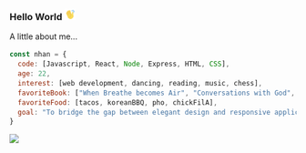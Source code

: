 ### Hello World <img src="waving.gif" width="20">

A little about me...
```javascript
const nhan = {
  code: [Javascript, React, Node, Express, HTML, CSS],
  age: 22,
  interest: [web development, dancing, reading, music, chess],
  favoriteBook: ["When Breathe becomes Air", "Conversations with God", "Sapiens", "The Courage to be Disliked"],
  favoriteFood: [tacos, koreanBBQ, pho, chickFilA],
  goal: "To bridge the gap between elegant design and responsive application."
}
```
<img src="codingdude.gif" width="500">
